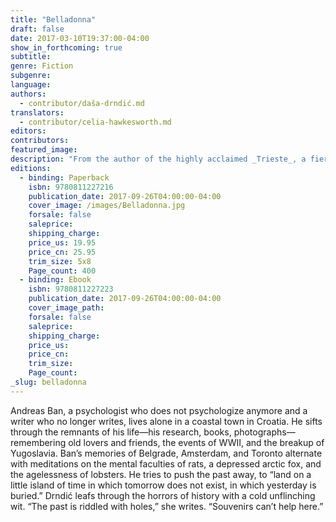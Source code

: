 ```yaml
---
title: "Belladonna"
draft: false
date: 2017-03-10T19:37:00-04:00
show_in_forthcoming: true
subtitle:
genre: Fiction
subgenre:
language:
authors:
  - contributor/daša-drndić.md
translators:
  - contributor/celia-hawkesworth.md
editors:
contributors:
featured_image:
description: "From the author of the highly acclaimed _Trieste_, a fierce novel about history, memory, and illness "
editions:
  - binding: Paperback
    isbn: 9780811227216
    publication_date: 2017-09-26T04:00:00-04:00
    cover_image: /images/Belladonna.jpg
    forsale: false
    saleprice:
    shipping_charge:
    price_us: 19.95
    price_cn: 25.95
    trim_size: 5x8
    Page_count: 400
  - binding: Ebook
    isbn: 9780811227223
    publication_date: 2017-09-26T04:00:00-04:00
    cover_image_path:
    forsale: false
    saleprice:
    shipping_charge:
    price_us:
    price_cn:
    trim_size:
    Page_count:
_slug: belladonna
---
```


Andreas Ban, a psychologist who does not psychologize anymore and a writer who no longer writes, lives alone in a coastal town in Croatia. He sifts through the remnants of his life—his research, books, photographs—remembering old lovers and friends, the events of WWII, and the breakup of Yugoslavia. Ban’s memories of Belgrade, Amsterdam, and Toronto alternate with meditations on the mental faculties of rats, a depressed arctic fox, and the agelessness of lobsters. He tries to push the past away, to “land on a little island of time in which tomorrow does not exist, in which yesterday is buried.” Drndić leafs through the horrors of history with a cold unflinching wit. “The past is riddled with holes,” she writes. “Souvenirs can’t help here.”

